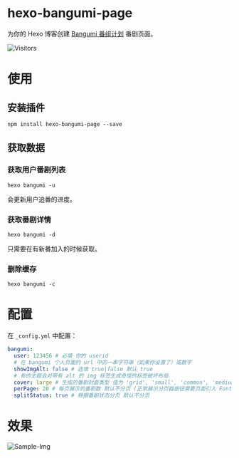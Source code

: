# hexo-bangumi-page

为你的 Hexo 博客创建 [Bangumi 番组计划](https://bangumi.tv/) 番剧页面。

![Visitors](https://visit-count.vercel.app/api/count?id=KiritaniAyaka.hexo-bangumi-page)

# 使用

## 安装插件

```npm
npm install hexo-bangumi-page --save
```

## 获取数据

### 获取用户番剧列表

```npm
hexo bangumi -u
```

会更新用户追番的进度。

### 获取番剧详情

```npm
hexo bangumi -d
```

只需要在有新番加入的时候获取。

### 删除缓存

```npm
hexo bangumi -c
```


# 配置

在 `_config.yml` 中配置：

```yaml
bangumi:
  user: 123456 # 必填 你的 userid
  # 在 bangumi 个人页面的 url 中的一串字符串（如果你设置了）或数字
  showImgAlt: false # 选填 true|false 默认 true
  # 有的主题会对带有 alt 的 img 标签生成奇怪的标签破坏布局
  cover: large # 生成的番剧封面类型 值为 'grid', 'small', 'common', 'medium', 'large' 其中之一 默认为 large
  perPage: 20 # 每页展示的番剧数 默认不分页 (正常展示分页器按钮需要页面引入 Font Awesome)
  splitStatus: true # 根据番剧状态分页 默认不分页
```

# 效果

![Sample-Img](https://cdn.jsdelivr.net/gh/KiritaniAyaka/Static/hexo-bangumi-page/sample-img-1.png)

